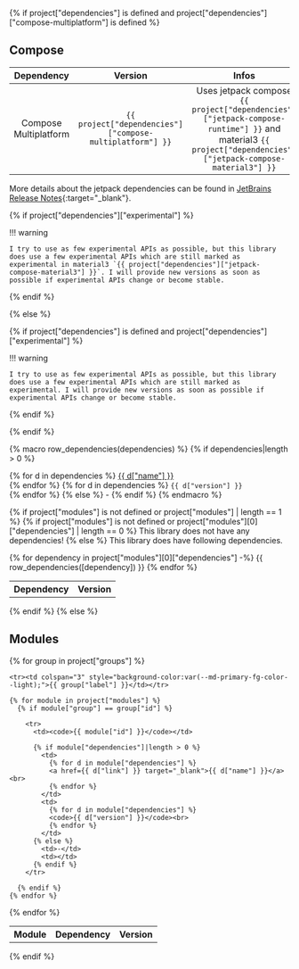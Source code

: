 {% if project["dependencies"] is defined and project["dependencies"]["compose-multiplatform"] is defined %}

## Compose

|      Dependency       | Version |                     Infos                      |
|:---------------------:|:-------:|:----------------------------------------------:|
| Compose Multiplatform | `{{ project["dependencies"]["compose-multiplatform"] }}` | Uses jetpack compose `{{ project["dependencies"]["jetpack-compose-runtime"] }}` and material3 `{{ project["dependencies"]["jetpack-compose-material3"] }}` |

More details about the jetpack dependencies can be found in [JetBrains Release Notes](https://github.com/JetBrains/compose-multiplatform/releases){:target="_blank"}.

{% if project["dependencies"]["experimental"] %}

!!! warning

    I try to use as few experimental APIs as possible, but this library does use a few experimental APIs which are still marked as experimental in material3 `{{ project["dependencies"]["jetpack-compose-material3"] }}`. I will provide new versions as soon as possible if experimental APIs change or become stable.

{% endif %}

{% else %}

{% if project["dependencies"] is defined and project["dependencies"]["experimental"] %}

!!! warning

    I try to use as few experimental APIs as possible, but this library does use a few experimental APIs which are still marked as experimental. I will provide new versions as soon as possible if experimental APIs change or become stable.

{% endif %}

{% endif %}

{% macro row_dependencies(dependencies) %}
{% if dependencies|length > 0 %}
<td>
{% for d in dependencies %}
<a href={{ d["link"] }} target="_blank">{{ d["name"] }}</a><br>
{% endfor %}
</td>
<td>
{% for d in dependencies %}
<code>{{ d["version"] }}</code><br>
{% endfor %}
</td>
{% else %}
<td>-</td>
<td></td>
{% endif %}
{% endmacro %}

{% if project["modules"] is not defined or project["modules"] | length == 1 %}
{% if  project["modules"] is not defined or project["modules"][0]["dependencies"] | length == 0 %}
This library does not have any dependencies!
{% else %}
This library does have following dependencies.
<table>
  <tr>
    <th>Dependency</th>
    <th>Version</th>
  </tr>
  {% for dependency in project["modules"][0]["dependencies"] -%}
    {{ row_dependencies([dependency]) }}
  {% endfor %}
</table>
  {% endif %}
{% else %}

## Modules

<table>
  <tr>
    <th>Module</th>
    <th>Dependency</th>
    <th>Version</th>
  </tr>

{% for group in project["groups"] %}

    <tr><td colspan="3" style="background-color:var(--md-primary-fg-color--light);">{{ group["label"] }}</td></tr>

    {% for module in project["modules"] %}
      {% if module["group"] == group["id"] %}
          
        <tr>
          <td><code>{{ module["id"] }}</code></td>

          {% if module["dependencies"]|length > 0 %}
            <td>
              {% for d in module["dependencies"] %}
              <a href={{ d["link"] }} target="_blank">{{ d["name"] }}</a><br>
              {% endfor %}
            </td>
            <td>
              {% for d in module["dependencies"] %}
              <code>{{ d["version"] }}</code><br>
              {% endfor %}
            </td>
          {% else %}
            <td>-</td>
            <td></td>
          {% endif %}
        </tr>
          
      {% endif %}
    {% endfor %}

{% endfor %}

</table>

{% endif %}